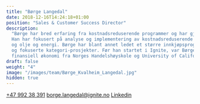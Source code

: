 ```yaml
---
title: "Børge Langedal"
date: 2018-12-16T14:24:18+01:00
position: "Sales & Customer Success Director"
description:
  "Børge har bred erfaring fra kostnadsreduserende programmer og har gjennomført en rekke prosjekter for store selskaper i Norge og Europa.
  Han har fokusert på analyse og implementering av kostnadsreduserende tiltak primært for kunder innen næringsmiddel, bygningsbransjen,
  og olje og energi. Børge har blant annet ledet et større innkjøpsprogram for et norsk byggkonsern bestående av reforhandling av avtaler
  og fokuserte kategori-prosjekter. Før han startet i Ignite, var Børge konsulent i BCG. Børge er utdannet siviløkonom med spesialisering i
  finansiell økonomi fra Norges Handelshøyskole og University of California"
draft: false
weight: "4"
image: "/images/team/Børge_Kvalheim_Langedal.jpg"
hidden: true
---
```


<a class="phoneto" href="tel:+47 992 38 391"><i class="fas fa-phone"></i>+47 992 38 391</a>
<a class="mailto" href="mailto:borge.langedal@ignite.no"><i class="fas fa-envelope"></i>borge.langedal@ignite.no</a>
<a class="mailto" target="_blank" href="https://www.linkedin.com/in/b%C3%B8rge-langedal-4ab84b7a/"><i class="fab fa-linkedin-in"></i>Linkedin</a>
